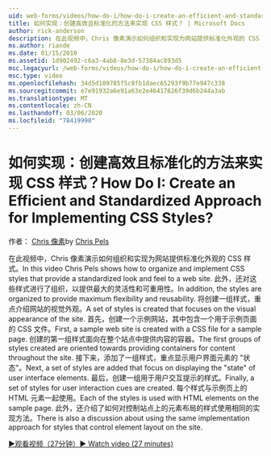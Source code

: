 ```yaml
---
uid: web-forms/videos/how-do-i/how-do-i-create-an-efficient-and-standardized-approach-for-implementing-css-styles
title: 如何实现：创建高效且标准化的方法来实现 CSS 样式？ | Microsoft Docs
author: rick-anderson
description: 在此视频中，Chris 像素演示如何组织和实现为网站提供标准化外观的 CSS 样式。 此外，样式为 。
ms.author: riande
ms.date: 01/15/2010
ms.assetid: 1d902492-c6a3-4ab8-8e3d-57384ac893d5
msc.legacyurl: /web-forms/videos/how-do-i/how-do-i-create-an-efficient-and-standardized-approach-for-implementing-css-styles
msc.type: video
ms.openlocfilehash: 34d5d109785f5c8fb1daec65293f9b77e947c338
ms.sourcegitcommit: e7e91932a6e91a63e2e46417626f39d6b244a3ab
ms.translationtype: MT
ms.contentlocale: zh-CN
ms.lasthandoff: 03/06/2020
ms.locfileid: "78419990"
---
```

# <a name="how-do-i-create-an-efficient-and-standardized-approach-for-implementing-css-styles"></a><span data-ttu-id="d72e4-105">如何实现：创建高效且标准化的方法来实现 CSS 样式？</span><span class="sxs-lookup"><span data-stu-id="d72e4-105">How Do I: Create an Efficient and Standardized Approach for Implementing CSS Styles?</span></span>

<span data-ttu-id="d72e4-106">作者： [Chris 像素](https://twitter.com/chrispels)</span><span class="sxs-lookup"><span data-stu-id="d72e4-106">by [Chris Pels](https://twitter.com/chrispels)</span></span>

<span data-ttu-id="d72e4-107">在此视频中，Chris 像素演示如何组织和实现为网站提供标准化外观的 CSS 样式。</span><span class="sxs-lookup"><span data-stu-id="d72e4-107">In this video Chris Pels shows how to organize and implement CSS styles that provide a standardized look and feel to a web site.</span></span> <span data-ttu-id="d72e4-108">此外，还对这些样式进行了组织，以提供最大的灵活性和可重用性。</span><span class="sxs-lookup"><span data-stu-id="d72e4-108">In addition, the styles are organized to provide maximum flexibility and reusability.</span></span> <span data-ttu-id="d72e4-109">将创建一组样式，重点介绍网站的视觉外观。</span><span class="sxs-lookup"><span data-stu-id="d72e4-109">A set of styles is created that focuses on the visual appearance of the site.</span></span> <span data-ttu-id="d72e4-110">首先，创建一个示例网站，其中包含一个用于示例页面的 CSS 文件。</span><span class="sxs-lookup"><span data-stu-id="d72e4-110">First, a sample web site is created with a CSS file for a sample page.</span></span> <span data-ttu-id="d72e4-111">创建的第一组样式面向在整个站点中提供内容的容器。</span><span class="sxs-lookup"><span data-stu-id="d72e4-111">The first groups of styles created are oriented towards providing containers for content throughout the site.</span></span> <span data-ttu-id="d72e4-112">接下来，添加了一组样式，重点显示用户界面元素的 "状态"。</span><span class="sxs-lookup"><span data-stu-id="d72e4-112">Next, a set of styles are added that focus on displaying the "state" of user interface elements.</span></span> <span data-ttu-id="d72e4-113">最后，创建一组用于用户交互提示的样式。</span><span class="sxs-lookup"><span data-stu-id="d72e4-113">Finally, a set of styles for user interaction cues are created.</span></span> <span data-ttu-id="d72e4-114">每个样式与示例页上的 HTML 元素一起使用。</span><span class="sxs-lookup"><span data-stu-id="d72e4-114">Each of the styles is used with HTML elements on the sample page.</span></span> <span data-ttu-id="d72e4-115">此外，还介绍了如何对控制站点上的元素布局的样式使用相同的实现方法。</span><span class="sxs-lookup"><span data-stu-id="d72e4-115">There is also a discussion about using the same implementation approach for styles that control element layout on the site.</span></span>

[<span data-ttu-id="d72e4-116">&#9654;观看视频（27分钟）</span><span class="sxs-lookup"><span data-stu-id="d72e4-116">&#9654; Watch video (27 minutes)</span></span>](https://channel9.msdn.com/Blogs/ASP-NET-Site-Videos/how-do-i-create-an-efficient-and-standardized-approach-for-implementing-css-styles)
